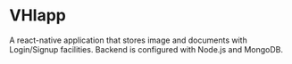 # VHIapp
A react-native application that stores image and documents with Login/Signup facilities. Backend is configured with Node.js and MongoDB. 
